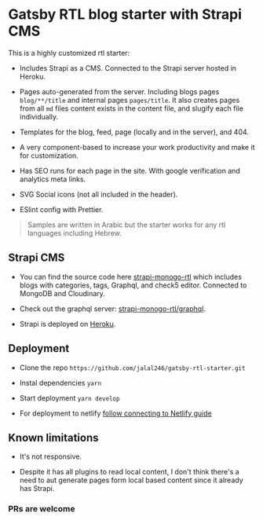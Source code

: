 # Gatsby RTL blog starter with Strapi CMS

This is a highly customized rtl starter:

- Includes Strapi as a CMS. Connected to the Strapi server hosted in Heroku.

- Pages auto-generated from the server. Including blogs pages `blog/**/title` and
  internal pages `pages/title`. It also creates pages from all `md` files
  content exists in the content file, and slugify each file individually.

- Templates for the blog, feed, page (locally and in the server), and 404.

- A very component-based to increase your work productivity and make it for
  customization.

- Has SEO runs for each page in the site. With google verification and
  analytics meta links.

- SVG Social icons (not all included in the header).

- ESlint config with Prettier.

> Samples are written in Arabic but the starter works for any rtl languages
> including Hebrew.

## Strapi CMS

- You can find the source code here
  [strapi-monogo-rtl](https://github.com/jalal246/strapi-monogo-rtl) which
  includes blogs with categories, tags, Graphql, and check5 editor. Connected to
  MongoDB and Cloudinary.

- Check out the graphql server:
  [strapi-monogo-rtl/graphql](https://strapi-monogo-rtl.herokuapp.com/graphql).

- Strapi is deployed on [Heroku](https://strapi-monogo-rtl.herokuapp.com/).

## Deployment

- Clone the repo `https://github.com/jalal246/gatsby-rtl-starter.git`

- Instal dependencies `yarn`

- Start deployment `yarn develop`

- For deployment to netlify [follow connecting to Netlify guide](https://www.netlify.com/blog/2016/02/24/a-step-by-step-guide-gatsby-on-netlify/)

## Known limitations

- It's not responsive.

- Despite it has all plugins to read local content, I don't think there's a need
  to aut generate pages form local based content since it already has Strapi.

### PRs are welcome
